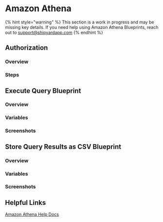 # Amazon Athena

{% hint style="warning" %}
This section is a work in progress and may be missing key details. If you need help using Amazon Athena Blueprints, reach out to support@shipyardapp.com
{% endhint %}

## Authorization

### Overview

### Steps

## Execute Query Blueprint

### Overview

### Variables

### Screenshots

## Store Query Results as CSV Blueprint

### Overview

### Variables

### Screenshots

## Helpful Links

[Amazon Athena Help Docs](https://docs.aws.amazon.com/athena/index.html)
